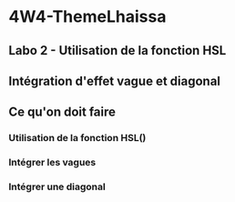 # 4W4-ThemeLhaissa

## Labo 2 - Utilisation de la fonction HSL

## Intégration d'effet vague et diagonal

## Ce qu'on doit faire

### Utilisation de la fonction HSL()

### Intégrer les vagues

### Intégrer une diagonal
